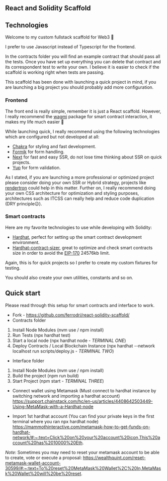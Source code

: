 ## React and Solidity Scaffold

## Technologies

Welcome to my custom fullstack scaffold for Web3 🚀

I prefer to use Javascript instead of Typescript for the frontend. 

In the contracts folder you will find an example contract that should pass all the tests. Once you have set up everything you can delete that contract and its correspondent test to write your own. I believe it is easier to check if the scaffold is working right when tests are passing.

This scaffold has been done with launching a quick project in mind, if you are launching a big project you should probably add more configuration.

### Frontend

The front end is really simple, remember it is just a React scaffold. However, I really recommend the [wagmi](https://github.com/wagmi-dev/wagmi) package for smart contract interaction, it makes my life much easier 🙂

While launching quick, I really recommend using the following technologies which are configured but not developed at all:

- [Chakra](https://github.com/chakra-ui/chakra-ui) for styling and fast development.
- [Formik](https://github.com/jaredpalmer/formik) for form handling.
- [Next](https://github.com/vercel/next.js/) for fast and easy SSR, do not lose time thinking about SSR on quick projects.
- [Yup](https://github.com/jquense/yup) for form validation.

As I stated, if you are launching a more professional or optimized project please consider doing your own SSR or Hybrid strategy, projects like [rendertron](https://github.com/GoogleChrome/rendertron) could help in this matter. Further on, I really recommend doing your own CSS architecture for optimization and styling purposes, architectures such as ITCSS can really help and reduce code duplication (DRY principle😉).

### Smart contracts

Here are my favorite technologies to use while developing with Solidity:

- [Hardhat](https://github.com/NomicFoundation/hardhat), perfect for setting up the smart contract development environment.
- [Hardhat-contract-sizer](https://github.com/ItsNickBarry/hardhat-contract-sizer), great to optimize and check smart contracts size in order to avoid the [EIP-170](https://eips.ethereum.org/EIPS/eip-170) 24576kb limit.

Again, this is for quick projects so I prefer to create my custom fixtures for testing.

You should also create your own utilities, constants and so on.

## Quick start
Please read through this setup for smart contracts and interface to work.

- Fork - https://github.com/ferrodri/react-solidity-scaffold/
- Contracts folder
1. Install Node Modules (nvm use / npm install)
2. Run Tests (npx hardhat test)
3. Start a local node (npx hardhat node - *TERMINAL ONE*)
4. Deploy Contracts / Local Blockchain Instance (npx hardhat --network localhost run scripts/deploy.js - *TERMINAL TWO*)

- Interface folder
  
1. Install Node Modules (nvm use / npm install)
2. Build the project (npm run build)
3. Start Project (npm start - *TERMINAL THREE*)

- Connect wallet using Metamask (Must connect to hardhat instance by switching network and importing a hardhat account)
https://support.chainstack.com/hc/en-us/articles/4408642503449-Using-MetaMask-with-a-Hardhat-node

- Import 1st hardhat account (You can find your private keys in the first terminal where you ran npx hardhat node)
https://mammothinteractive.com/metamask-how-to-get-funds-on-hardhat-network/#:~:text=Click%20on%20your%20account%20icon,This%20account%20has%2010000%20Eth.

*Note*: Sometimes you may need to reset your metamask account to be able to create, vote or execute a proposal:
https://wealthquint.com/reset-metamask-wallet-account-30599/#:~:text=To%20reset%20MetaMask%20Wallet%2C%20In,MetaMask%20Wallet%20will%20be%20reset.